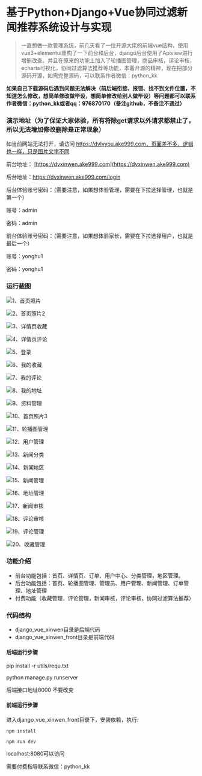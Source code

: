 # 基于Python+Django+Vue协同过滤新闻推荐系统设计与实现



> 一直想做一款管理系统，前几天看了一位开源大佬的前端vue结构，使用vue3+elementui重构了一下前台和后台，django后台使用了Apiview进行增删改查。并且在原来的功能上加入了轮播图管理，商品审核，评论审核，echarts可视化，协同过滤算法推荐等功能，本着开源的精神，现在把部分源码开源，如需完整源码，可以联系作者微信：python_kk



**如果自己下载源码后遇到问题无法解决（前后端衔接、报错、找不到文件位置，不知道怎么修改，想简单修改做毕设，想简单修改给别人做毕设）等问题都可以联系作者微信：python_kk或者qq：976870170（备注github，不备注不通过）**



### 演示地址（为了保证大家体验，所有将除get请求以外请求都禁止了，所以无法增加修改删除是正常现象）

如当前网站无法打开，请访问 https://dvlvyou.ake999.com，页面差不多，逻辑也一样，只是图片文字不同



前台地址： [https://dvxinwen.ake999.com](https://dvxinwen.ake999.com)

后台地址：https://dvxinwen.ake999.com/login



后台体验账号密码：（需要注意，如果想体验管理，需要在下拉选择管理，也就是第一个）

账号：admin

密码：admin



前台体验账号密码：（需要注意，如果想体验家长，需要在下拉选择用户，也就是最后一个）

账号：yonghu1

密码：yonghu1



### 运行截图

![1、首页照片](1、首页照片.jpg)

![2、首页照片2](2、首页照片2.jpg)

![3、详情页收藏](3、详情页收藏.jpg)

![4、详情页评论](4、详情页评论.jpg)

![5、登录](5、登录.jpg)

![6、我的收藏](6、我的收藏.jpg)

![7、我的评论](7、我的评论.jpg)

![8、我的地址](8、我的地址.jpg)

![9、资料管理](9、资料管理.jpg)

![10、首页照片3](10、首页照片3.jpg)

![11、轮播图管理](11、轮播图管理.jpg)

![12、用户管理](12、用户管理.jpg)

![13、新闻分类](13、新闻分类.jpg)

![14、新闻地区](14、新闻地区.jpg)

![15、新闻管理](15、新闻管理.jpg)

![16、地址管理](16、地址管理.jpg)

![17、新闻审核](17、新闻审核.jpg)

![18、评论审核](18、评论审核.jpg)

![19、评论管理](19、评论管理.jpg)

![20、收藏管理](20、收藏管理.jpg)



### 功能介绍

- 前台功能包括：首页、详情页、订单、用户中心、分类管理，地区管理。
- 后台功能包括：首页、轮播图管理、管理员、用户管理、新闻管理、订单管理、地址管理
- 付费功能（收藏管理，评论管理，新闻审核，评论审核，协同过滤算法推荐）

### 代码结构

- django_vue_xinwen目录是后端代码
- django_vue_xinwen_front目录是前端代码



#### 后端运行步骤

pip install -r utils/requ.txt

python manage.py runserver

后端接口地址8000 不要改变



#### 前端运行步骤



进入django_vue_xinwen_front目录下，安装依赖，执行:

```
npm install 
```

```
npm run dev
```

localhost:8080可以访问



需要付费指导联系微信：python_kk

